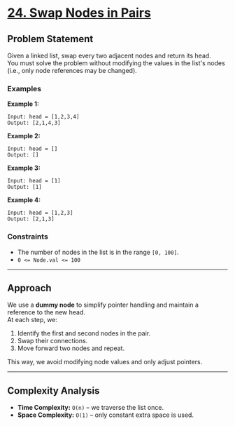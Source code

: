 # [24. Swap Nodes in Pairs](https://leetcode.com/problems/swap-nodes-in-pairs/)

## Problem Statement
Given a linked list, swap every two adjacent nodes and return its head.  
You must solve the problem without modifying the values in the list's nodes (i.e., only node references may be changed).

### Examples
**Example 1:**
```
Input: head = [1,2,3,4]
Output: [2,1,4,3]
```

**Example 2:**
```
Input: head = []
Output: []
```

**Example 3:**
```
Input: head = [1]
Output: [1]
```
**Example 4:**
```
Input: head = [1,2,3]
Output: [2,1,3]
```

### Constraints
- The number of nodes in the list is in the range `[0, 100]`.
- `0 <= Node.val <= 100`

---

## Approach

We use a **dummy node** to simplify pointer handling and maintain a reference to the new head.  
At each step, we:
1. Identify the first and second nodes in the pair.
2. Swap their connections.
3. Move forward two nodes and repeat.

This way, we avoid modifying node values and only adjust pointers.

---

## Complexity Analysis
- **Time Complexity:** `O(n)` – we traverse the list once.
- **Space Complexity:** `O(1)` – only constant extra space is used.
